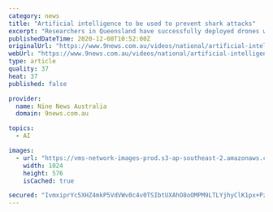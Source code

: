 ```yaml
---
category: news
title: "Artificial intelligence to be used to prevent shark attacks"
excerpt: "Researchers in Queensland have successfully deployed drones which use artificial intelligence to fly themselves and spot sharks in the water. Added13 minutes ago A Miami woman was fatally struck on the Gold Coast Highway when she was crossing the road when out for a walk with her dogs."
publishedDateTime: 2020-12-08T10:52:00Z
originalUrl: "https://www.9news.com.au/videos/national/artificial-intelligence-to-be-used-to-prevent-shark-attacks/ckifuy6c400080gmuecw20c0h"
webUrl: "https://www.9news.com.au/videos/national/artificial-intelligence-to-be-used-to-prevent-shark-attacks/ckifuy6c400080gmuecw20c0h"
type: article
quality: 37
heat: 37
published: false

provider:
  name: Nine News Australia
  domain: 9news.com.au

topics:
  - AI

images:
  - url: "https://vms-network-images-prod.s3-ap-southeast-2.amazonaws.com/2020/12/331328/pickerImage.jpg"
    width: 1024
    height: 576
    isCached: true

secured: "IvmxiprYc5XHZ4mkP5VdVWv0c4v0TSIbtUXAhO8oOMPM9LTLYjhyClK1px+Pz8rh3Qb/UqBOFB/VMqdbCAS9Ba5q/WCgX5NwqSDFcr6VoS/QJb8SgXNAmGYUufGsMdlWWB2DdPZaqPv6htwIHJbv0vF8d0S4lcGfu4Sm18PiQDyKZ9AjihGhU3nRSmDOqGR2lIHUV1k6hnaY8cmXbkG6dKsQC9tWV0gSkqXtcul73nHdU0B6gveDWWIhF9R09qmkIIe4CN6CjXZlpR48CIGxmS13OdsliLvyTNuFKiE9x2I/oxyPUC+wKS0l+T6XIzl3+osOTbp2A7b/RyKWPROp1TpW8d0wJmDXAxjeyfTUYrY=;KwqmyJwBkFS6Et+tCwjP1Q=="
---
```


